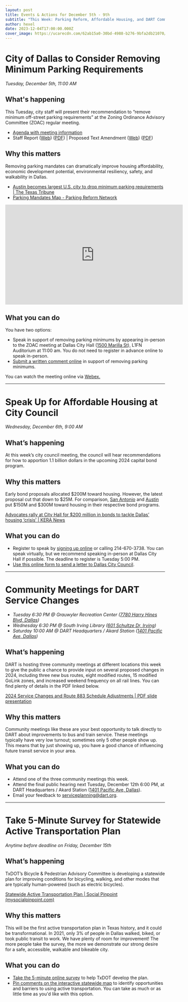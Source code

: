 ```yaml
---
layout: post
title: Events & Actions for December 5th - 9th
subtitle: "This Week: Parking Reform, Affordable Housing, and DART Community Meetings"
author: hexel
date: 2023-12-04T17:00:00.000Z
cover_image: https://ucarecdn.com/62ab15a0-30bd-4988-b276-9bfa2db21070/
---
```

# City of Dallas to Consider Removing Minimum Parking Requirements

*Tuesday, December 5th, 11:00 AM*

## What's happening

This Tuesday, city staff will present their recommendation to “remove minimum off-street parking requirements” at the Zoning Ordinance Advisory Committee (ZOAC) regular meeting.

* [Agenda with meeting information](https://dallascityhall.com/departments/pnv/Documents/120523_ZOAC%20Agenda.pdf)
* Staff Report ([Web](https://dallascityhall.com/departments/pnv/Pages/parking-code-amendment-report.aspx)) ([PDF](https://dallascityhall.com/departments/pnv/Documents/ZOAC%202023.12.05%20DCA190-002%20parking%20code%20report%20-%20corrected.pdf)) | Proposed Text Amendment ([Web](https://dallascityhall.com/departments/pnv/Pages/parking-code-amendment-text.aspx)) ([PDF](https://dallascityhall.com/departments/pnv/Documents/ZOAC%202023.12.05%20DCA%20190-002%20parking%20code%20amendment%20-%2051A%20-%20corrected.pdf))

## Why this matters

Removing parking mandates can dramatically improve housing affordability, economic development potential, environmental resiliency, safety, and walkability in Dallas.

* [Austin becomes largest U.S. city to drop minimum parking requirements | The Texas Tribune](https://www.texastribune.org/2023/11/02/austin-minimum-parking-requirements-housing-shortage/#:~:text=The%20Austin%20City%20Council%20voted,buildings%2C%20offices%20and%20shopping%20malls.)
* [Parking Mandates Map - Parking Reform Network](https://parkingreform.org/resources/mandates-map/)

<iframe width="560" height="315" src="https://www.youtube.com/embed/Akm7ik-H_7U?si=MobQurNuhZ4Wp_pW" title="YouTube video player" frameborder="0" allow="accelerometer; autoplay; clipboard-write; encrypted-media; gyroscope; picture-in-picture; web-share" allowfullscreen></iframe>

## What you can do

You have two options:

* Speak in support of removing parking minimums by appearing in-person to the ZOAC meeting at Dallas City Hall ([1500 Marilla St](https://maps.app.goo.gl/vTsyhN61vEE6Q8Xx8)), L1FN Auditorium at 11:00 am. You do not need to register in advance online to speak in-person.
* [Submit a written comment online](https://forms.office.com/g/2bMpQ1dJ9u) in support of removing parking minimums.

You can watch the meeting online via [Webex.](https://bit.ly/zoac120523)

- - -

# Speak Up for Affordable Housing at City Council

*Wednesday, December 6th, 9:00 AM*

## What’s happening

At this week’s city council meeting, the council will hear recommendations for how to apportion 1.1 billion dollars in the upcoming 2024 capital bond program.

## Why this matters

Early bond proposals allocated $200M toward housing. However, the latest proposal cut that down to $25M. For comparison, [San Antonio](https://communityimpact.com/san-antonio/north-san-antonio/development/2023/03/02/san-antonio-uses-150m-bond-to-increase-affordable-housing-options/) and [Austin](https://www.kxan.com/investigations/austin-voted-for-a-record-housing-bond-heres-where-the-first-20-million-are-going/#:~:text=AUSTIN%20(KXAN)%20%E2%80%94%20Of%20the,are%20on%20council%20agendas%20already.) put $150M and $300M toward housing in their respective bond programs.

[Advocates rally at City Hall for $200 million in bonds to tackle Dallas’ housing ‘crisis’ | KERA News](https://www.keranews.org/texas-news/2023-09-20/at-city-hall-advocates-rally-for-200-million-in-bonds-to-tackle-dallas-housing-crisis)

## What you can do

* Register to speak by [signing up online](tinyurl.com/dn4hspeaker) or calling 214-670-3738. You can speak virtually, but we recommend speaking in-person at Dallas City Hall if possible. The deadline to register is Tuesday 5:00 PM.
* [Use this online form to send a letter to Dallas City Council](https://actionnetwork.org/letters/dallas-city-council-prioritize-affordable-housing/).

- - -

# Community Meetings for DART Service Changes

* *Tuesday 6:30 PM @ Grauwyler Recreation Center ([7780 Harry Hines Blvd, Dallas](https://maps.app.goo.gl/NGrv4SBisBmymSeX8))*
* *Wednesday 6:30 PM @ South Irving Library ([601 Schultze Dr, Irving](https://maps.app.goo.gl/MevHSCsFBucRmBsq5))*
* *Saturday 10:00 AM @ DART Headquarters / Akard Station ([1401 Pacific Ave, Dallas](https://maps.app.goo.gl/zKkK8PnU17tMd9M78))*

## What’s happening

DART is hosting three community meetings at different locations this week to give the public a chance to provide input on several proposed changes in 2024, including three new bus routes, eight modified routes, 15 modified GoLink zones, and increased weekend frequency on all rail lines. You can find plenty of details in the PDF linked below.

[2024 Service Changes and Route 883 Schedule Adjustments | PDF slide presentation](https://dartorgcmsblob.dart.org/prod/docs/default-source/servicechange/pre-public-hearing-community-meetingsnov162023version.pdf?sfvrsn=f34b3bf4_1)

## [](https://dartorgcmsblob.dart.org/prod/docs/default-source/servicechange/pre-public-hearing-community-meetingsnov162023version.pdf?sfvrsn=f34b3bf4_1)Why this matters

Community meetings like these are your best opportunity to talk directly to DART about improvements to bus and train service. These meetings typically have very low turnout; sometimes only 5 other people show up. This means that by just showing up, you have a good chance of influencing future transit service in your area.

## What you can do

* Attend one of the three community meetings this week.
* Attend the final public hearing next Tuesday, December 12th 6:00 PM, at DART Headquarters / Akard Station ([1401 Pacific Ave, Dallas](https://maps.app.goo.gl/zKkK8PnU17tMd9M78)).
* Email your feedback to [serviceplanning@dart.org](serviceplanning@dart.org).

- - -

# Take 5-Minute Survey for Statewide Active Transportation Plan

*Anytime before deadline on Friday, December 15th*

## What’s happening

TxDOT’s Bicycle & Pedestrian Advisory Committee is developing a statewide plan for improving conditions for bicycling, walking, and other modes that are typically human-powered (such as electric bicycles).

[Statewide Active Transportation Plan | Social Pinpoint (mysocialpinpoint.com)](https://burnsmcd.mysocialpinpoint.com/txdot-statewide-active-transportation-plan/home/)

## Why this matters

This will be the first active transportation plan in Texas history, and it could be transformational. In 2021, only 3% of people in Dallas walked, biked, or took public transit to work. We have plenty of room for improvement! The more people take the survey, the more we demonstrate our strong desire for a safe, accessible, walkable and bikeable city.

## What you can do

* [Take the 5-minute online survey](https://burnsmcd.mysocialpinpoint.com/txdot-statewide-active-transportation-plan/round-1-survey/) to help TxDOT develop the plan.
* [Pin comments on the interactive statewide map](https://burnsmcd.mysocialpinpoint.com/txdot-statewide-active-transportation-plan/map#/) to identify opportunities and barriers to using active transportation. You can take as much or as little time as you'd like with this option.